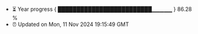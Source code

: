 - ⏳ Year progress { █████████████████████████▁▁▁▁▁ } 86.28 %
- ⏰ Updated on Mon, 11 Nov 2024 19:15:49 GMT

